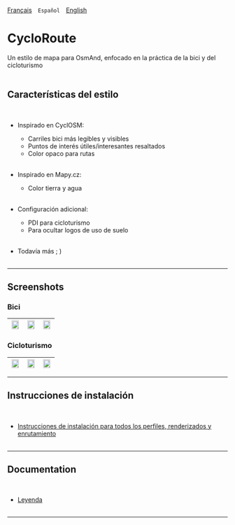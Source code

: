 [Français](README.md)&emsp;`Español`&emsp;[English](README_EN.md) 

# CycloRoute

Un estilo de mapa para OsmAnd, enfocado en la práctica de la bici y del cicloturismo<br><br>

## Características del estilo
<br>

- Inspirado en CyclOSM:

     - Carriles bici más legibles y visibles
     - Puntos de interés útiles/interesantes resaltados
     - Color opaco para rutas<br><br>

- Inspirado en Mapy.cz:
     - Color tierra y agua<br><br>

- Configuración adicional:
     - PDI para cicloturismo
     - Para ocultar logos de uso de suelo<br><br>
- Todavía más ; )
<br><br>

---
## Screenshots<br>
### Bici
| <img src="Screenshots/CycloRoute_Cycling-1.png" width="90%" /> | <img src="Screenshots/CycloRoute_Cycling-2.png" width="90%" /> | <img src="Screenshots/CycloRoute_Cycling-3.png" width="90%" /> |
| :-------------: | :-------------: | :-------------: |

### Cicloturismo
| <img src="Screenshots/CycloRoute_Touring-1.png" width="90%" /> | <img src="Screenshots/CycloRoute_Touring-2.png" width="90%" /> | <img src="Screenshots/CycloRoute_Touring-3.png" width="90%" /> |
| :-------------: | :-------------: | :-------------: |
---

## Instrucciones de instalación
<br>

- [Instrucciones de instalación para todos los perfiles, renderizados y enrutamiento](https://github.com/OsmAnd-Rendering/.github/wiki/%F0%9F%87%AA%F0%9F%87%B8-Descargar-e-Instalar)
<br><br>

---

## Documentation
<br>

- [Leyenda](https://www.cyclosm.org/legend.html)
<br><br>

---
